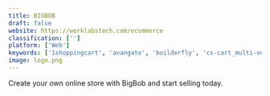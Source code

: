 ```yaml
---
title: BIGBOB
draft: false 
website: https://worklabstech.com/ecommerce
classification: ['']
platform: ['Web']
keywords: ['1shoppingcart', 'avangate', 'builderfly', 'cs-cart_multi-vendor', 'celery', 'cratejoy', 'ducksell', 'linnworks', 'loaded_commerce', 'opencart', 'ordering.co', 'padlet_briefcase', 'prestashop', 'selluseller', 'shoplo', 'shoprocket', 'storehippo', 'virto_commerce', 'x-cart', 'ivend_retail']
image: logo.png
---
```

Create your own online store with BigBob and start selling today.